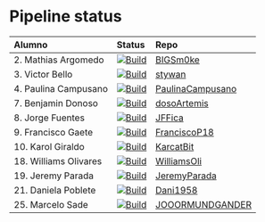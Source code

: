 # Pipeline status

 Alumno                | Status                                                                                                                                                                                             | Repo                                                                    
|:----------------------|:---------------------------------------------------------------------------------------------------------------------------------------------------------------------------------------------------|:------------------------------------------------------------------------
 2. Mathias Argomedo   | [![Build](https://github.com/BIGSm0ke/dsy1103-usuario/actions/workflows/compilacion.yml/badge.svg)](https://github.com/BIGSm0ke/dsy1103-usuario/actions/workflows/compilacion.yml)                 | [BIGSm0ke](https://github.com/BIGSm0ke/dsy1103-usuario)                 
 3. Victor Bello       | [![Build](https://github.com/stywan/dsy1103-usuario/actions/workflows/compilacion.yml/badge.svg)](https://github.com/stywan/dsy1103-usuario/actions/workflows/compilacion.yml)                     | [stywan](https://github.com/stywan/dsy1103-usuario)                     
 4. Paulina Campusano  | [![Build](https://github.com/PaulinaCampusano/dsy1103-usuario/actions/workflows/compilacion.yml/badge.svg)](https://github.com/PaulinaCampusano/dsy1103-usuario/actions/workflows/compilacion.yml) | [PaulinaCampusano](https://github.com/PaulinaCampusano/dsy1103-usuario) 
 7. Benjamin Donoso    | [![Build](https://github.com/dosoArtemis/dsy1103-usuario/actions/workflows/compilacion.yml/badge.svg)](https://github.com/dosoArtemis/dsy1103-usuario/actions/workflows/compilacion.yml)           | [dosoArtemis](https://github.com/dosoArtemis/dsy1103-usuario)           
 8. Jorge Fuentes      | [![Build](https://github.com/JFFica/dsy1103-usuario/actions/workflows/compilacion.yml/badge.svg)](https://github.com/JFFica/dsy1103-usuario/actions/workflows/compilacion.yml)                     | [JFFica](https://github.com/JFFica/dsy1103-usuario)                     
 9. Francisco Gaete    | [![Build](https://github.com/FranciscoP18/dsy1103-usuario/actions/workflows/compilacion.yml/badge.svg)](https://github.com/FranciscoP18/dsy1103-usuario/actions/workflows/compilacion.yml)         | [FranciscoP18](https://github.com/FranciscoP18/dsy1103-usuario)         
 10. Karol Giraldo     | [![Build](https://github.com/KarcatBit/dsy1103-usuario/actions/workflows/compilacion.yml/badge.svg)](https://github.com/KarcatBit/dsy1103-usuario/actions/workflows/compilacion.yml)               | [KarcatBit](https://github.com/KarcatBit/dsy1103-usuario)               
 18. Williams Olivares | [![Build](https://github.com/WilliamsOli/dsy1103-usuario/actions/workflows/compilacion.yml/badge.svg)](https://github.com/WilliamsOli/dsy1103-usuario/actions/workflows/compilacion.yml)           | [WilliamsOli](https://github.com/WilliamsOli/dsy1103-usuario)           
 19. Jeremy Parada     | [![Build](https://github.com/JeremyParada/dsy1103-usuario/actions/workflows/compilacion.yml/badge.svg)](https://github.com/JeremyParada/dsy1103-usuario/actions/workflows/compilacion.yml)         | [JeremyParada](https://github.com/JeremyParada/dsy1103-usuario)         
 21. Daniela Poblete   | [![Build](https://github.com/Dani1958/dsy1103-usuario/actions/workflows/compilacion.yml/badge.svg)](https://github.com/Dani1958/dsy1103-usuario/actions/workflows/compilacion.yml)                 | [Dani1958](https://github.com/Dani1958/dsy1103-usuario)                 
 25. Marcelo Sade      | [![Build](https://github.com/JOOORMUNDGANDER/dsy1103-usuario/actions/workflows/compilacion.yml/badge.svg)](https://github.com/JOOORMUNDGANDER/dsy1103-usuario/actions/workflows/compilacion.yml)   | [JOOORMUNDGANDER](https://github.com/JOOORMUNDGANDER/dsy1103-usuario)   
